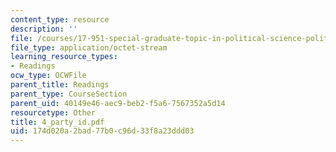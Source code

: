```yaml
---
content_type: resource
description: ''
file: /courses/17-951-special-graduate-topic-in-political-science-political-behavior-fall-2005/174d020a2bad77b0c96d33f8a23ddd03_4_party_ID.pdf
file_type: application/octet-stream
learning_resource_types:
- Readings
ocw_type: OCWFile
parent_title: Readings
parent_type: CourseSection
parent_uid: 40149e46-aec9-beb2-f5a6-7567352a5d14
resourcetype: Other
title: 4_party_id.pdf
uid: 174d020a-2bad-77b0-c96d-33f8a23ddd03
---
```

